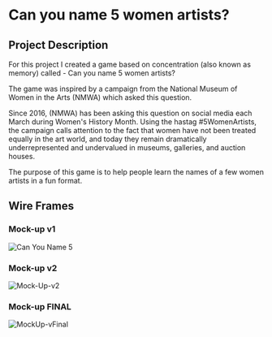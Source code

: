 # Can you name 5 women artists?
 
## Project Description
For this project I created a game based on concentration (also known as memory) called - Can you name 5 women artists?

The game was inspired by a campaign from the National Museum of Women in the Arts (NMWA) which asked this question.

Since 2016, (NMWA) has been asking this question on social media each March during Women's History Month. Using the hastag #5WomenArtists, the campaign calls attention to the fact that women have not been treated equally in the art world, and today they remain dramatically underrepresented and undervalued in museums, galleries, and auction houses.

The purpose of this game is to help people learn the names of a few women artists in a fun format. 


## Wire Frames
### Mock-up v1
![Can You Name 5](https://media.git.generalassemb.ly/user/43399/files/ba1ae369-70e8-40f6-844b-488cbcdd7493)


### Mock-up v2
![Mock-Up-v2](https://user-images.githubusercontent.com/20043034/180610809-3b505bbf-bd6d-491a-9481-d2a97dd0b9e6.png)


### Mock-up FINAL
![MockUp-vFinal](https://user-images.githubusercontent.com/20043034/180610819-ca96aebe-5255-4451-afaf-dc4444948c48.png)
